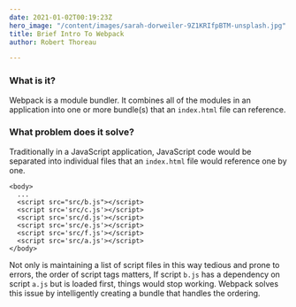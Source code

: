 ```yaml
---
date: 2021-01-02T00:19:23Z
hero_image: "/content/images/sarah-dorweiler-9Z1KRIfpBTM-unsplash.jpg"
title: Brief Intro To Webpack
author: Robert Thoreau

---
```

### What is it?

Webpack is a module bundler. It combines all of the modules in an application into one or more bundle(s) that an `index.html` file can reference.

### What problem does it solve?

Traditionally in a JavaScript application, JavaScript code would be separated into individual files that an `index.html` file would reference one by one. 

    <body>
      ...
      <script src="src/b.js"></script>
      <script src='src/c.js'></script>
      <script src='src/d.js'></script>
      <script src='src/e.js'></script>
      <script src='src/f.js'></script>
      <script src='src/a.js'></script>
    </body>

Not only is maintaining a list of script files in this way tedious and prone to errors, the order of script tags matters, If script `b.js` has a dependency on script `a.js` but is loaded first, things would stop working. Webpack solves this issue by intelligently creating a bundle that handles the ordering.